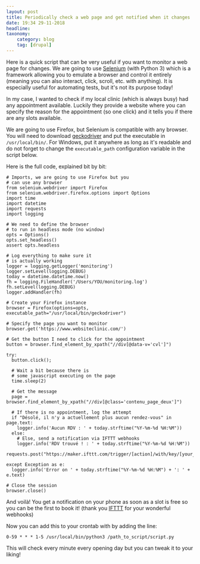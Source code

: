 ```yaml
---
layout: post
title: Periodically check a web page and get notified when it changes
date: 19:34 29-11-2018
headline: 
taxonomy:
    category: blog
    tag: [drupal]
---
```


Here is a quick script that can be very useful if you want to monitor a web page for changes. We are going to use [Selenium](https://www.seleniumhq.org/) (with Python 3) which is a framework allowing you to emulate a browser and control it entirely (meaning you can also interact, click, scroll, etc. with anything). It is especially useful for automating tests, but it's not its purpose today!

In my case, I wanted to check if my local clinic (which is always busy) had any appointment available. Luckily they provide a website where you can specify the reason for the appointment (so one click) and it tells you if there are any slots available.

We are going to use Firefox, but Selenium is compatible with any browser. You will need to download [geckodriver](https://github.com/mozilla/geckodriver/releases) and put the executable in `/usr/local/bin/`. For Windows, put it anywhere as long as it's readable and do not forget to change the `executable_path` configuration variable in the script below.

Here is the full code, explained bit by bit:

```
# Imports, we are going to use Firefox but you
# can use any browser
from selenium.webdriver import Firefox
from selenium.webdriver.firefox.options import Options
import time
import datetime
import requests
import logging

# We need to define the browser
# to run in headless mode (no window)
opts = Options()
opts.set_headless()
assert opts.headless  

# Log everything to make sure it 
# is actually working
logger = logging.getLogger('monitoring')
logger.setLevel(logging.DEBUG)
today = datetime.datetime.now()
fh = logging.FileHandler('/Users/YOU/monitoring.log')
fh.setLevel(logging.DEBUG)
logger.addHandler(fh)

# Create your Firefox instance
browser = Firefox(options=opts, executable_path="/usr/local/bin/geckodriver")

# Specify the page you want to monitor
browser.get('https://www.websiteclinic.com/')

# Get the button I need to click for the appointment
button = browser.find_element_by_xpath("//div[@data-v='cvl']")
  
try:
  button.click();
  
  # Wait a bit because there is
  # some javascript executing on the page
  time.sleep(2)

  # Get the message
  page = browser.find_element_by_xpath("//div[@class='contenu_page_deux']")
  
  # If there is no appointment, log the attempt
  if "Désolé, il n'y a actuellement plus aucun rendez-vous" in page.text:
    logger.info('Aucun RDV : ' + today.strftime("%Y-%m-%d %H:%M"))
  else:
    # Else, send a notification via IFTTT webhooks
    logger.info('RDV trouvé ! : ' + today.strftime("%Y-%m-%d %H:%M"))
    requests.post("https://maker.ifttt.com/trigger/[action]/with/key/[your_key]")

except Exception as e:
  logger.info('Error on ' + today.strftime("%Y-%m-%d %H:%M") + ': ' + e.text)

# Close the session
browser.close()
```

And voilà! You get a notification on your phone as soon as a slot is free so you can be the first to book it! (thank you [IFTTT](http://ifttt.com/) for your wonderful webhooks)

Now you can add this to your crontab with by adding the line:
```
0-59 * * * 1-5 /usr/local/bin/python3 /path_to_script/script.py
```
This will check every minute every opening day but you can tweak it to your liking!
